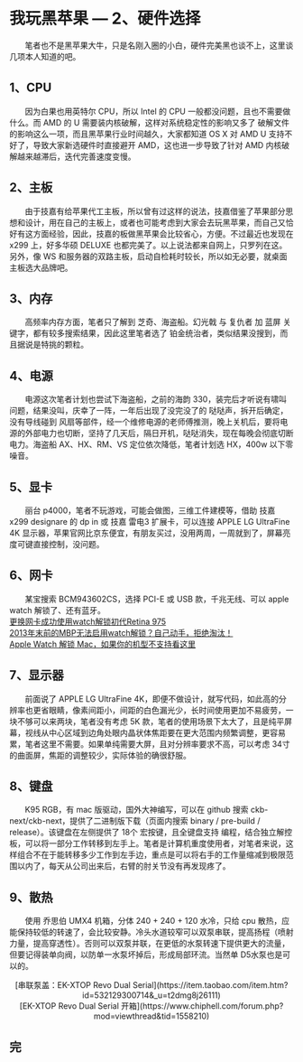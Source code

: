 # 我玩黑苹果 — 2、硬件选择
&nbsp;&nbsp;&nbsp;&nbsp;&nbsp;&nbsp;&nbsp;笔者也不是黑苹果大牛，只是名刚入圈的小白，硬件完美黑也谈不上，这里谈几项本人知道的吧。<br/>

## 1、CPU
&nbsp;&nbsp;&nbsp;&nbsp;&nbsp;&nbsp;&nbsp;因为白果也用英特尔 CPU，所以 Intel 的 CPU 一般都没问题，且也不需要做什么。而 AMD 的 U 需要装内核破解，这样对系统稳定性的影响又多了 破解文件的影响这么一项，而且黑苹果行业时间越久，大家都知道 OS X 对 AMD U 支持不好了，导致大家新选硬件时直接避开 AMD，这也进一步导致了针对 AMD 内核破解越来越滞后，迭代完善速度变慢。<br/>

## 2、主板
&nbsp;&nbsp;&nbsp;&nbsp;&nbsp;&nbsp;&nbsp;由于技嘉有给苹果代工主板，所以曾有过这样的说法，技嘉借鉴了苹果部分思想和设计，用在自己的主板上，或者也可能考虑到大家会去玩黑苹果，而自己又恰好有这方面经验，因此，技嘉的板做黑苹果会比较省心，方便。不过最近也发现在 x299 上，好多华硕 DELUXE 也都完美了。以上说法都来自网上，只罗列在这。另外，像 WS 和服务器的双路主板，启动自检耗时较长，所以如无必要，就桌面主板选大品牌吧。<br/>

## 3、内存
&nbsp;&nbsp;&nbsp;&nbsp;&nbsp;&nbsp;&nbsp;高频率内存方面，笔者只了解到 芝奇、海盗船。幻光戟 与 复仇者 加 蓝屏 关键字，都有较多搜索结果，因此这里笔者选了 铂金统治者，类似结果没搜到，而且据说是特挑的颗粒。

## 4、电源
&nbsp;&nbsp;&nbsp;&nbsp;&nbsp;&nbsp;&nbsp;电源这次笔者计划也尝试下海盗船，之前的海韵 330，装完后才听说有啸叫问题，结果没叫，庆幸了一阵，一年后出现了没完没了的 哒哒声，拆开后确定，没有导线碰到 风扇等部件，经一个维修电源的老师傅推测，晚上关机后，要将电源的外部电力也切断，坚持了几天后，隔日开机，哒哒消失，现在每晚会彻底切断电力。海盗船 AX、HX、RM、VS 定位依次降低，笔者计划选 HX，400w 以下零噪音。

## 5、显卡
&nbsp;&nbsp;&nbsp;&nbsp;&nbsp;&nbsp;&nbsp;丽台 p4000，笔者不玩游戏，可能会做图，三维工件建模等，借助 技嘉 x299 designare 的 dp in 或 技嘉 雷电3 扩展卡，可以连接 APPLE LG UltraFine 4K 显示器，苹果官网比京东便宜，有朋友买过，没用两周，一周就到了，屏幕亮度可键直接控制，没问题。

## 6、网卡
&nbsp;&nbsp;&nbsp;&nbsp;&nbsp;&nbsp;&nbsp;某宝搜索 BCM943602CS，选择 PCI-E 或 USB 款，千兆无线、可以 apple watch 解锁了、还有蓝牙。<br/>
[更换网卡成功使用watch解锁初代Retina 975](https://bbs.feng.com/read-htm-tid-10799138.html)<br/>
[2013年末前的MBP无法启用watch解锁？自己动手，拒绝淘汰！](https://bbs.feng.com/forum.php?mod=viewthread&tid=10813416)<br/>
[Apple Watch 解锁 Mac，如果你的机型不支持看这里](https://bbs.feng.com/read-htm-tid-11375332.html)<br/>

## 7、显示器
&nbsp;&nbsp;&nbsp;&nbsp;&nbsp;&nbsp;&nbsp;前面说了 APPLE LG UltraFine 4K，即便不做设计，就写代码，如此高的分辨率也更省眼睛，像素间距小，间距的白色漏光少，长时间使用更加不易疲劳，一块不够可以来两块，笔者没有考虑 5K 款，笔者的使用场景下太大了，且是纯平屏幕，视线从中心区域到边角处眼内晶状体焦距要在更大范围内频繁调整，更容易累，笔者这里不需要。如果单纯需要大屏，且对分辨率要求不高，可以考虑 34寸的曲面屏，焦距的调整较少，实际体验的确很舒服。

## 8、键盘
&nbsp;&nbsp;&nbsp;&nbsp;&nbsp;&nbsp;&nbsp;K95 RGB，有 mac 版驱动，国外大神编写，可以在 github 搜索 ckb-next/ckb-next，提供了二进制版下载（页面内搜索 binary / pre-build / release）。该键盘在左侧提供了 18个 宏按键，且全键盘支持 编程，结合独立解控板，可以将一部分工作转移到左手上。笔者是计算机重度使用者，对笔者来说，这样组合不在于能转移多少工作到左手边，重点是可以将右手的工作量缩减到极限范围以内了，每天从公司出来后，右臂的肘关节没有再发现疼了。

## 9、散热
&nbsp;&nbsp;&nbsp;&nbsp;&nbsp;&nbsp;&nbsp;使用 乔思伯 UMX4 机箱，分体 240 + 240 + 120 水冷，只给 cpu 散热，应能保持较低的转速了，会比较安静。冷头水道较窄可以双泵串联，提高扬程（喷射力量，提高穿透性）。否则可以双泵并联，在更低的水泵转速下提供更大的流量，但要记得装单向阀，以防单一水泵坏掉后，形成局部环流。当然单 D5水泵也是可以的。<br/>
<center>[串联泵盖：EK-XTOP Revo Dual Serial](https://item.taobao.com/item.htm?id=532129300714&_u=t2dmg8j26111)<br/></center>
<center>[EK-XTOP Revo Dual Serial 开箱](https://www.chiphell.com/forum.php?mod=viewthread&tid=1558210)</center>

## 完














